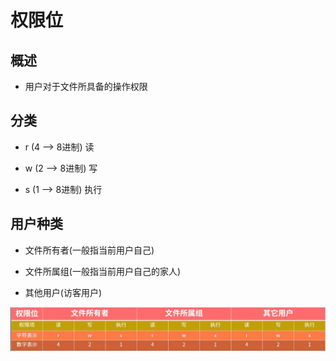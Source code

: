 # 权限位

## 概述

+ 用户对于文件所具备的操作权限

## 分类

+ r (4 --> 8进制) 读

+ w (2 --> 8进制) 写

+ s (1 --> 8进制) 执行

## 用户种类

+ 文件所有者(一般指当前用户自己)

+ 文件所属组(一般指当前用户自己的家人)

+ 其他用户(访客用户)

![](image/权限位_0vNzq_dwK7.jpg)
